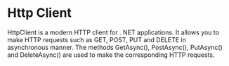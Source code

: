 # Http Client
HttpClient is a modern HTTP client for . NET applications. It allows you to make HTTP requests such as GET, POST, PUT and DELETE in asynchronous manner. The methods GetAsync(), PostAsync(), PutAsync() and DeleteAsync() are used to make the corresponding HTTP requests.
